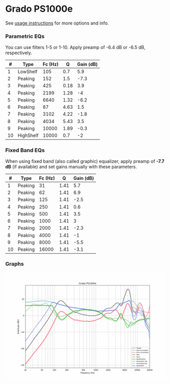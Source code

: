 # Grado PS1000e
See [usage instructions](https://github.com/jaakkopasanen/AutoEq#usage) for more options and info.

### Parametric EQs
You can use filters 1-5 or 1-10. Apply preamp of -6.4 dB or -6.5 dB, respectively.

|   # | Type      |   Fc (Hz) |    Q |   Gain (dB) |
|-----|-----------|-----------|------|-------------|
|   1 | LowShelf  |       105 | 0.7  |         5.9 |
|   2 | Peaking   |       152 | 1.5  |        -7.3 |
|   3 | Peaking   |       425 | 0.18 |         3.9 |
|   4 | Peaking   |      2199 | 1.28 |        -4   |
|   5 | Peaking   |      6640 | 1.32 |        -6.2 |
|   6 | Peaking   |        87 | 4.63 |         1.5 |
|   7 | Peaking   |      3102 | 4.22 |        -1.8 |
|   8 | Peaking   |      4034 | 5.43 |         3.5 |
|   9 | Peaking   |     10000 | 1.89 |        -0.3 |
|  10 | HighShelf |     10000 | 0.7  |        -2   |

### Fixed Band EQs
When using fixed band (also called graphic) equalizer, apply preamp of **-7.7 dB** (if available) and set gains manually with these parameters.

|   # | Type    |   Fc (Hz) |    Q |   Gain (dB) |
|-----|---------|-----------|------|-------------|
|   1 | Peaking |        31 | 1.41 |         5.7 |
|   2 | Peaking |        62 | 1.41 |         6.9 |
|   3 | Peaking |       125 | 1.41 |        -2.5 |
|   4 | Peaking |       250 | 1.41 |         0.6 |
|   5 | Peaking |       500 | 1.41 |         3.5 |
|   6 | Peaking |      1000 | 1.41 |         3   |
|   7 | Peaking |      2000 | 1.41 |        -2.3 |
|   8 | Peaking |      4000 | 1.41 |        -1   |
|   9 | Peaking |      8000 | 1.41 |        -5.5 |
|  10 | Peaking |     16000 | 1.41 |        -3.1 |

### Graphs
![](./Grado%20PS1000e.png)
